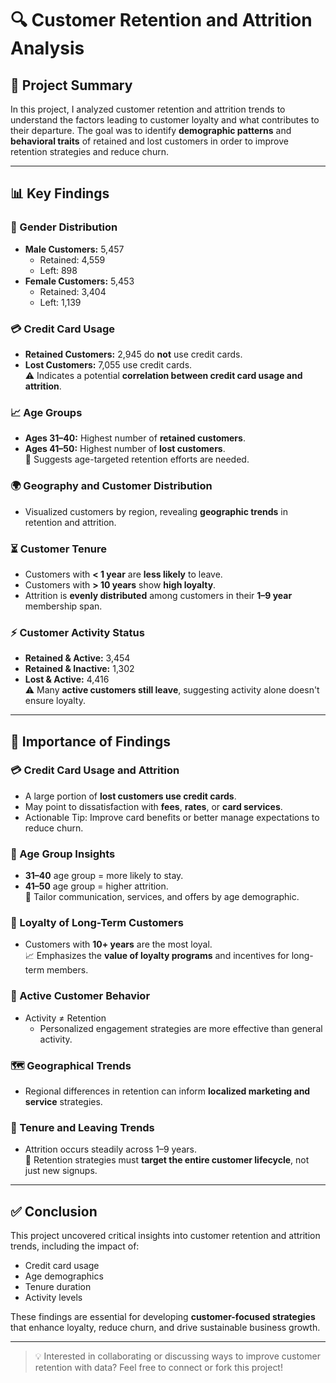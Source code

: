 # 🔍 Customer Retention and Attrition Analysis

## 📝 Project Summary

In this project, I analyzed customer retention and attrition trends to understand the factors leading to customer loyalty and what contributes to their departure. The goal was to identify **demographic patterns** and **behavioral traits** of retained and lost customers in order to improve retention strategies and reduce churn.

---

## 📊 Key Findings

### 👥 Gender Distribution
- **Male Customers:** 5,457  
  - Retained: 4,559  
  - Left: 898  
- **Female Customers:** 5,453  
  - Retained: 3,404  
  - Left: 1,139  

### 💳 Credit Card Usage
- **Retained Customers:** 2,945 do **not** use credit cards.
- **Lost Customers:** 7,055 use credit cards.  
  ⚠️ Indicates a potential **correlation between credit card usage and attrition**.

### 📈 Age Groups
- **Ages 31–40:** Highest number of **retained customers**.
- **Ages 41–50:** Highest number of **lost customers**.  
  🔎 Suggests age-targeted retention efforts are needed.

### 🌍 Geography and Customer Distribution
- Visualized customers by region, revealing **geographic trends** in retention and attrition.

### ⏳ Customer Tenure
- Customers with **< 1 year** are **less likely** to leave.
- Customers with **> 10 years** show **high loyalty**.
- Attrition is **evenly distributed** among customers in their **1–9 year** membership span.

### ⚡ Customer Activity Status
- **Retained & Active:** 3,454  
- **Retained & Inactive:** 1,302  
- **Lost & Active:** 4,416  
  ⚠️ Many **active customers still leave**, suggesting activity alone doesn't ensure loyalty.

---

## 📌 Importance of Findings

### 💳 Credit Card Usage and Attrition
- A large portion of **lost customers use credit cards**.
- May point to dissatisfaction with **fees**, **rates**, or **card services**.
- Actionable Tip: Improve card benefits or better manage expectations to reduce churn.

### 👵 Age Group Insights
- **31–40** age group = more likely to stay.  
- **41–50** age group = higher attrition.  
  🎯 Tailor communication, services, and offers by age demographic.

### 🤝 Loyalty of Long-Term Customers
- Customers with **10+ years** are the most loyal.  
  📈 Emphasizes the **value of loyalty programs** and incentives for long-term members.

### 🔁 Active Customer Behavior
- Activity ≠ Retention  
  - Personalized engagement strategies are more effective than general activity.

### 🗺️ Geographical Trends
- Regional differences in retention can inform **localized marketing and service** strategies.

### 📆 Tenure and Leaving Trends
- Attrition occurs steadily across 1–9 years.  
  🚨 Retention strategies must **target the entire customer lifecycle**, not just new signups.

---

## ✅ Conclusion

This project uncovered critical insights into customer retention and attrition trends, including the impact of:

- Credit card usage  
- Age demographics  
- Tenure duration  
- Activity levels  

These findings are essential for developing **customer-focused strategies** that enhance loyalty, reduce churn, and drive sustainable business growth.

---

> 💡 Interested in collaborating or discussing ways to improve customer retention with data? Feel free to connect or fork this project!
